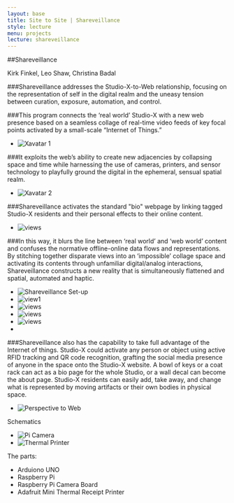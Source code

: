 ```yaml
---
layout: base
title: Site to Site | Shareveillance
style: lecture
menu: projects
lecture: shareveillance
---
```

##Shareveillance

Kirk Finkel, Leo Shaw, Christina Badal

###Shareveillance addresses the Studio-X-to-Web relationship, focusing on the representation of self in the digital realm and the uneasy tension between curation, exposure, automation, and control.    

###This program connects the ‘real world’ Studio-X with a new web presence based on a seamless collage of real-time video feeds of key focal points activated by a small-scale “Internet of Things.” 

* ![Xavatar 1](https://raw.github.com/site2site/shareveillance/master/images/S2S-Xavatar-1.png)

###It exploits the web’s ability to create new adjacencies by collapsing space and time while harnessing the use of cameras, printers, and sensor technology to playfully ground the digital in the ephemeral, sensual spatial realm. 

* ![Xavatar 2](https://raw.github.com/site2site/shareveillance/master/images/S2S-Xavatar-2.png)

###Shareveillance activates the standard "bio" webpage by linking tagged Studio-X residents and their personal effects to their online content.


* ![views](https://raw.github.com/site2site/shareveillance/master/images/10.10_site2site_intro.gif)


###In this way, it blurs the line between ‘real world’ and ‘web world’ content and confuses the normative offline-online data flows and representations. By stitching together disparate views into an ‘impossible’ collage space and activating its contents through unfamiliar digital/analog interactions, Shareveillance constructs a  new reality that is simultaneously flattened and spatial, automated and haptic. 

* ![Shareveillance Set-up](https://raw.github.com/site2site/shareveillance/master/images/S2S_Shareveillance_Setup.png)
* ![view1](https://raw.github.com/site2site/shareveillance/master/images/10.15_s2s_interface-01.png) 
* ![views](https://raw.github.com/site2site/shareveillance/master/images/10.15_s2s_interface-02.png) 
* ![views](https://raw.github.com/site2site/shareveillance/master/images/10.15_s2s_interface-03.png) 
* ![views](https://raw.github.com/site2site/shareveillance/master/images/10.15_s2s_interface-04.png) 
* 
###Shareveillance also has the capability to take full advantage of the Internet of things. Studio-X could activate any person or object using active RFID tracking and QR code recognition, grafting the social media presence of anyone in the space onto the Studio-X website. A bowl of keys or a coat rack can act as a bio page for the whole Studio, or a wall decal can become the about page. Studio-X residents can easily add, take away, and change what is represented by moving artifacts or their own bodies in physical space.

* ![Perspective to Web](https://raw.github.com/warshawshaw/shareveillance/master/images/perspective-to-web.png)


Schematics

* ![Pi Camera](https://raw.github.com/site2site/shareveillance/master/images/S2S-Xavatar-4.png)
* ![Thermal Printer](https://raw.github.com/site2site/shareveillance/master/images/S2S-Xavatar-5.png)

The parts:
* Arduiono UNO
* Raspberry Pi
* Raspberry Pi Camera Board
* Adafruit Mini Thermal Receipt Printer




